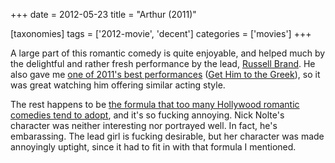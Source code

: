 +++
date = 2012-05-23
title = "Arthur (2011)"

[taxonomies]
tags = ['2012-movie', 'decent']
categories = ['movies']
+++

A large part of this romantic comedy is quite enjoyable, and helped much
by the delightful and rather fresh performance by the lead, [Russell
Brand]. He also gave me [one of 2011\'s best performances] ([Get Him to
the Greek]), so it was great watching him offering similar acting style.

The rest happens to be [the formula that too many Hollywood romantic
comedies tend to adopt], and it\'s so fucking annoying. Nick Nolte\'s
character was neither interesting nor portrayed well. In fact, he\'s
embarassing. The lead girl is fucking desirable, but her character was
made annoyingly uptight, since it had to fit in with that formula I
mentioned.

  [Russell Brand]: http://en.wikipedia.org/wiki/Russell_Brand
  [one of 2011\'s best performances]: http://tshepang.net/2011-movie-review
  [Get Him to the Greek]: http://tshepang.net/get-him-to-the-greek-2010
  [the formula that too many Hollywood romantic comedies tend to adopt]:
    http://tshepang.net/the-unbearable-hollywood-romantic-comedy-formula

